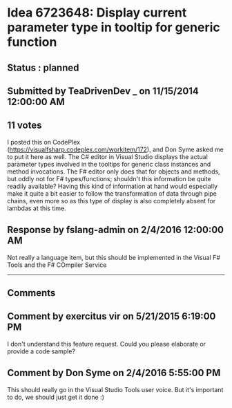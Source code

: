 # Idea 6723648: Display current parameter type in tooltip for generic function #

## Status : planned

## Submitted by TeaDrivenDev _ on 11/15/2014 12:00:00 AM

## 11 votes

I posted this on CodePlex (https://visualfsharp.codeplex.com/workitem/172), and Don Syme asked me to put it here as well.
The C# editor in Visual Studio displays the actual parameter types involved in the tooltips for generic class instances and method invocations. The F# editor only does that for objects and methods, but oddly not for F# types/functions; shouldn't this information be quite readily available?
Having this kind of information at hand would especially make it quite a bit easier to follow the transformation of data through pipe chains, even more so as this type of display is also completely absent for lambdas at this time.



## Response by fslang-admin on 2/4/2016 12:00:00 AM

Not really a language item, but this should be implemented in the Visual F# Tools and the F# COmpiler Service

------------------------
## Comments


## Comment by exercitus vir on 5/21/2015 6:19:00 PM
I don't understand this feature request. Could you please elaborate or provide a code sample?


## Comment by Don Syme on 2/4/2016 5:55:00 PM
This should really go in the Visual Studio Tools user voice. But it's important to do, we should just get it done :)

